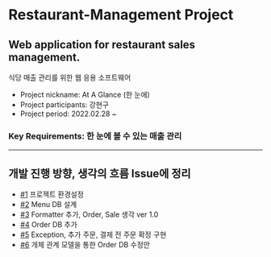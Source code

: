 # Restaurant-Management Project

## Web application for restaurant sales management.
식당 매출 관리를 위한 웹 응용 소프트웨어

+ Project nickname: At A Glance (한 눈에)
+ Project participants: 강현구
+ Project period: 2022.02.28 ~

### Key Requirements: 한 눈에 볼 수 있는 매출 관리

-----
## 개발 진행 방향, 생각의 흐름 Issue에 정리
+ [#1](https://github.com/hyungoo7703/restaurant-management/issues/1) 프로젝트 환경설정 <br>
+ [#2](https://github.com/hyungoo7703/restaurant-management/issues/2) Menu DB 설계 <br>
+ [#3](https://github.com/hyungoo7703/restaurant-management/issues/3) Formatter 추가, Order, Sale 생각 ver 1.0 <br>
+ [#4](https://github.com/hyungoo7703/restaurant-management/issues/4) Order DB 추가 <br>
+ [#5](https://github.com/hyungoo7703/restaurant-management/issues/5) Exception, 추가 주문, 결제 전 주문 확정 구현 <br>
+ [#6](https://github.com/hyungoo7703/restaurant-management/issues/6) 개체 관계 모델을 통한 Order DB 수정안 <br>
